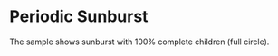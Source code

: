 Periodic Sunburst
=================

The sample shows sunburst with 100% complete children (full circle).